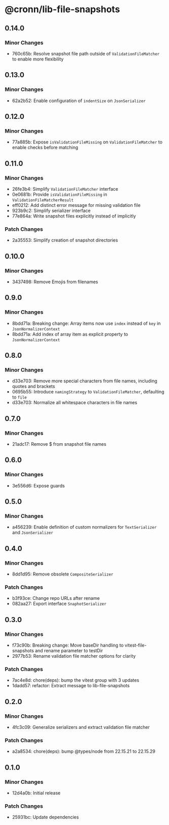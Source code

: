# @cronn/lib-file-snapshots

## 0.14.0

### Minor Changes

- 760c65b: Resolve snapshot file path outside of `ValidationFileMatcher` to enable more flexibility

## 0.13.0

### Minor Changes

- 62a2b52: Enable configuration of `indentSize` on `JsonSerializer`

## 0.12.0

### Minor Changes

- 77a885b: Expose `isValidationFileMissing` on `ValidationFileMatcher` to enable checks before matching

## 0.11.0

### Minor Changes

- 26fe3b4: Simplify `ValidationFileMatcher` interface
- 0e0681b: Provide `isValidationFileMissing` in `ValidationFileMatcherResult`
- eff0212: Add distinct error message for missing validation file
- 923b9c2: Simplify serializer interface
- 77e864a: Write snapshot files explicitly instead of implicitly

### Patch Changes

- 2a35553: Simplify creation of snapshot directories

## 0.10.0

### Minor Changes

- 3437498: Remove Emojis from filenames

## 0.9.0

### Minor Changes

- 8bdd71a: Breaking change: Array items now use `index` instead of `key` in `JsonNormalizerContext`
- 8bdd71a: Add index of array item as explicit property to `JsonNormalizerContext`

## 0.8.0

### Minor Changes

- d33e703: Remove more special characters from file names, including quotes and brackets
- 0695b55: Introduce `namingStrategy` to `ValidationFileMatcher`, defaulting to `file`
- d33e703: Normalize all whitespace characters in file names

## 0.7.0

### Minor Changes

- 21adc17: Remove $ from snapshot file names

## 0.6.0

### Minor Changes

- 3e556d6: Expose guards

## 0.5.0

### Minor Changes

- a456239: Enable definition of custom normalizers for `TextSerializer` and `JsonSerializer`

## 0.4.0

### Minor Changes

- 8dd1d95: Remove obsolete `CompositeSerializer`

### Patch Changes

- b3f93ce: Change repo URLs after rename
- 082aa27: Export interface `SnaphotSerializer`

## 0.3.0

### Minor Changes

- f73c90b: Breaking change: Move baseDir handling to vitest-file-snapshots and rename parameter to testDir
- 2977b53: Rename validation file matcher options for clarity

### Patch Changes

- 7ac4e8d: chore(deps): bump the vitest group with 3 updates
- 1dadd57: refactor: Extract message to lib-file-snapshots

## 0.2.0

### Minor Changes

- 4fc3c09: Generalize serializers and extract validation file matcher

### Patch Changes

- a2a8534: chore(deps): bump @types/node from 22.15.21 to 22.15.29

## 0.1.0

### Minor Changes

- 12d4a0b: Initial release

### Patch Changes

- 25931bc: Update dependencies
